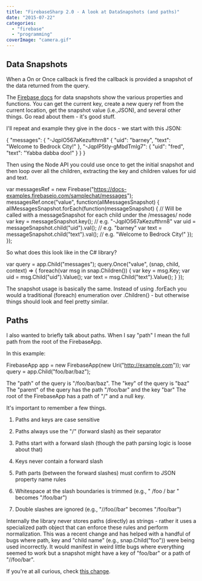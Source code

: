 ```yaml
---
title: "FirebaseSharp 2.0 - A look at DataSnapshots (and paths)"
date: "2015-07-22"
categories: 
  - "firebase"
  - "programming"
coverImage: "camera.gif"
---
```


## Data Snapshots

When a On or Once callback is fired the callback is provided a snapshot of the data returned from the query.

The [Firebase docs](https://www.firebase.com/docs/web/api/datasnapshot/) for data snapshots show the various properties and functions. You can get the current key, create a new query ref from the current location, get the snapshot value (i.e.,JSON), and several other things. Go read about them - it's good stuff.

I'll repeat and example they give in the docs - we start with this JSON:

{
  "messages": {
    "-JqpIO567aKezufthrn8" {
      "uid": "barney",
      "text": "Welcome to Bedrock City!"
    },
    "-JqpIP5tIy-gMbdTmIg7": {
      "uid": "fred",
      "text": "Yabba dabba doo!"
    }
  }
}

Then using the Node API you could use once to get the initial snapshot and then loop over all the children, extracting the key and children values for uid and text.

var messagesRef = new Firebase("https://docs-examples.firebaseio.com/samplechat/messages");
messagesRef.once("value", function(allMessagesSnapshot) {
  allMessagesSnapshot.forEach(function(messageSnapshot) {
    // Will be called with a messageSnapshot for each child under the /messages/ node
    var key = messageSnapshot.key();  // e.g. "-JqpIO567aKezufthrn8"
    var uid = messageSnapshot.child("uid").val();  // e.g. "barney"
    var text = messageSnapshot.child("text").val();  // e.g. "Welcome to Bedrock City!"
  });
});

So what does this look like in the C# library?

var query = app.Child("messages");
query.Once("value", (snap, child, context) => {
    foreach(var msg in snap.Children()) {
        var key = msg.Key;
        var uid = msg.Child("uid").Value();
        var text = msg.Child("text").Value();
    }
});

The snapshot usage is basically the same. Instead of using .forEach you would a traditional (foreach) enumeration over .Children() - but otherwise things should look and feel pretty similar.

## Paths

I also wanted to briefly talk about paths. When I say "path" I mean the full path from the root of the FirebaseApp.

In this example:

FirebaseApp app = new FirebaseApp(new Uri("http://example.com"));
var query = app.Child("foo/bar/baz");

The "path" of the query is "/foo/bar/baz". The "key" of the query is "baz" The "parent" of the query has the path "/foo/bar" and the key "bar" The root of the FirebaseApp has a path of "/" and a null key.

It's important to remember a few things.

1. Paths and keys are case sensitive
2. Paths always use the "/" (forward slash) as their separator
3. Paths start with a forward slash (though the path parsing logic is loose about that)
4. Keys never contain a forward slash

6. Path parts (between the forward slashes) must confirm to JSON property name rules
7. Whitespace at the slash boundaries is trimmed (e.g., " /foo / bar " becomes "/foo/bar")
8. Double slashes are ignored (e.g., "//foo//bar" becomes "/foo/bar")

Internally the library never stores paths (directly) as strings - rather it uses a specialized path object that can enforce these rules and perform normalization. This was a recent change and has helped with a handful of bugs where path, key and "child name" (e.g., snap.Child("foo")) were being used incorrectly. It would manifest in weird little bugs where everything seemed to work but a snapshot might have a key of "foo/bar" or a path of "//foo/bar".

If you're at all curious, check [this change](https://github.com/bubbafat/FirebaseSharp/commit/2b7361153726c569901ab2ec082e716b3fd05b97).
